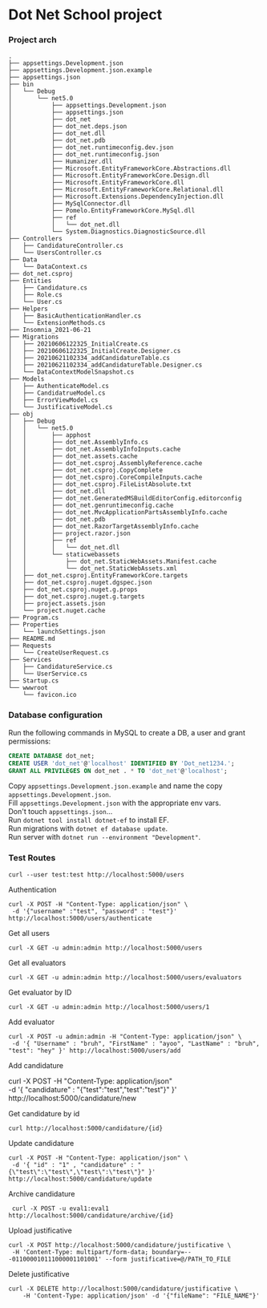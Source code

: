 # Dot Net School project

### Project arch

```
.
├── appsettings.Development.json
├── appsettings.Development.json.example
├── appsettings.json
├── bin
│   └── Debug
│       └── net5.0
│           ├── appsettings.Development.json
│           ├── appsettings.json
│           ├── dot_net
│           ├── dot_net.deps.json
│           ├── dot_net.dll
│           ├── dot_net.pdb
│           ├── dot_net.runtimeconfig.dev.json
│           ├── dot_net.runtimeconfig.json
│           ├── Humanizer.dll
│           ├── Microsoft.EntityFrameworkCore.Abstractions.dll
│           ├── Microsoft.EntityFrameworkCore.Design.dll
│           ├── Microsoft.EntityFrameworkCore.dll
│           ├── Microsoft.EntityFrameworkCore.Relational.dll
│           ├── Microsoft.Extensions.DependencyInjection.dll
│           ├── MySqlConnector.dll
│           ├── Pomelo.EntityFrameworkCore.MySql.dll
│           ├── ref
│           │   └── dot_net.dll
│           └── System.Diagnostics.DiagnosticSource.dll
├── Controllers
│   ├── CandidatureController.cs
│   └── UsersController.cs
├── Data
│   └── DataContext.cs
├── dot_net.csproj
├── Entities
│   ├── Candidature.cs
│   ├── Role.cs
│   └── User.cs
├── Helpers
│   ├── BasicAuthenticationHandler.cs
│   └── ExtensionMethods.cs
├── Insomnia_2021-06-21
├── Migrations
│   ├── 20210606122325_InitialCreate.cs
│   ├── 20210606122325_InitialCreate.Designer.cs
│   ├── 20210621102334_addCandidatureTable.cs
│   ├── 20210621102334_addCandidatureTable.Designer.cs
│   └── DataContextModelSnapshot.cs
├── Models
│   ├── AuthenticateModel.cs
│   ├── CandidatrueModel.cs
│   ├── ErrorViewModel.cs
│   └── JustificativeModel.cs
├── obj
│   ├── Debug
│   │   └── net5.0
│   │       ├── apphost
│   │       ├── dot_net.AssemblyInfo.cs
│   │       ├── dot_net.AssemblyInfoInputs.cache
│   │       ├── dot_net.assets.cache
│   │       ├── dot_net.csproj.AssemblyReference.cache
│   │       ├── dot_net.csproj.CopyComplete
│   │       ├── dot_net.csproj.CoreCompileInputs.cache
│   │       ├── dot_net.csproj.FileListAbsolute.txt
│   │       ├── dot_net.dll
│   │       ├── dot_net.GeneratedMSBuildEditorConfig.editorconfig
│   │       ├── dot_net.genruntimeconfig.cache
│   │       ├── dot_net.MvcApplicationPartsAssemblyInfo.cache
│   │       ├── dot_net.pdb
│   │       ├── dot_net.RazorTargetAssemblyInfo.cache
│   │       ├── project.razor.json
│   │       ├── ref
│   │       │   └── dot_net.dll
│   │       └── staticwebassets
│   │           ├── dot_net.StaticWebAssets.Manifest.cache
│   │           └── dot_net.StaticWebAssets.xml
│   ├── dot_net.csproj.EntityFrameworkCore.targets
│   ├── dot_net.csproj.nuget.dgspec.json
│   ├── dot_net.csproj.nuget.g.props
│   ├── dot_net.csproj.nuget.g.targets
│   ├── project.assets.json
│   └── project.nuget.cache
├── Program.cs
├── Properties
│   └── launchSettings.json
├── README.md
├── Requests
│   └── CreateUserRequest.cs
├── Services
│   ├── CandidatureService.cs
│   └── UserService.cs
├── Startup.cs
└── wwwroot
    └── favicon.ico
```

### Database configuration

Run the following commands in MySQL to create a DB, a user and grant permissions:

```sql
CREATE DATABASE dot_net;
CREATE USER 'dot_net'@'localhost' IDENTIFIED BY 'Dot_net1234.';
GRANT ALL PRIVILEGES ON dot_net . * TO 'dot_net'@'localhost';
```

Copy `appsettings.Development.json.example` and name the copy `appsettings.Development.json`.  
Fill `appsettings.Development.json` with the appropriate env vars.  
Don't touch `appsettings.json`...  
Run `dotnet tool install dotnet-ef` to install EF.  
Run migrations with `dotnet ef database update`.  
Run server with `dotnet run --environment "Development"`.

### Test Routes

`curl --user test:test http://localhost:5000/users`

Authentication

```
curl -X POST -H "Content-Type: application/json" \
 -d '{"username" :"test", "password" : "test"}' http://localhost:5000/users/authenticate
```

Get all users

```
curl -X GET -u admin:admin http://localhost:5000/users
```

Get all evaluators

```
curl -X GET -u admin:admin http://localhost:5000/users/evaluators
```

Get evaluator by ID

```
curl -X GET -u admin:admin http://localhost:5000/users/1
```

Add evaluator

```
curl -X POST -u admin:admin -H "Content-Type: application/json" \
 -d '{ "Username" : "bruh", "FirstName" : "ayoo", "LastName" : "bruh", "test": "hey" }' http://localhost:5000/users/add
```

Add candidature

curl -X POST -H "Content-Type: application/json" \
 -d '{ "candidature" : "{\"test\":\"test\",\"test\":\"test\"}" }' http://localhost:5000/candidature/new

Get candidature by id

```
curl http://localhost:5000/candidature/{id}
```

Update candidature

```
curl -X POST -H "Content-Type: application/json" \
 -d '{ "id" : "1" , "candidature" : "{\"test\":\"test\",\"test\":\"test\"}" }' http://localhost:5000/candidature/update
```

Archive candidature

```
 curl -X POST -u eval1:eval1 http://localhost:5000/candidature/archive/{id}
```

Upload justificative

```
curl -X POST http://localhost:5000/candidature/justificative \
 -H 'Content-Type: multipart/form-data; boundary=---011000010111000001101001' --form justificative=@/PATH_TO_FILE
```

Delete justificative

```
curl -X DELETE http://localhost:5000/candidature/justificative \
    -H 'Content-Type: application/json' -d '{"fileName": "FILE_NAME"}'
```
